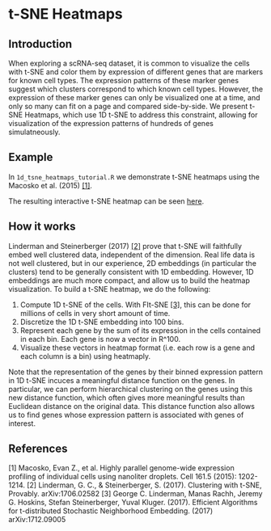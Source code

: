 # t-SNE Heatmaps

## Introduction
When exploring a scRNA-seq dataset, it is common to visualize the cells with t-SNE and color them by expression of different genes that are markers for known cell types. The expression patterns of these marker genes suggest which clusters correspond to which known cell types. However, the expression of these marker genes can only be visualized one at a time, and only so many can fit on a page and compared side-by-side. We present t-SNE Heatmaps, which use 1D t-SNE to address this constraint, allowing for visualization of the expression patterns of hundreds of genes simulatneously.

## Example
In `1d_tsne_heatmaps_tutorial.R` we demonstrate t-SNE heatmaps using the Macosko et al. (2015) [[1]](http://www.cell.com/abstract/S0092-8674(15)00549-8).

The resulting interactive t-SNE heatmap can be seen [here](http://gauss.math.yale.edu/~gcl22/t-sne-heatmaps/Macosko_etal.html).

## How it works
Linderman and Steinerberger (2017) [[2]](https://arxiv.org/abs/1706.02582) prove that t-SNE will faithfully embed well clustered data, independent of the dimension. Real life data is not well clustered, but in our experience,  2D embeddings (in particular the clusters) tend to be generally consistent with 1D embedding.  However, 1D embeddings are much more compact, and allow us to build the heatmap visualization. To build a t-SNE heatmap, we do the following: 

1. Compute 1D t-SNE of the cells. With FIt-SNE [[3]](https://arxiv.org/abs/1712.09005), this can be done for millions of cells in very short amount of time.
2. Discretize the 1D t-SNE embedding into 100 bins.
3. Represent each gene by the sum of its expression in the cells contained in each bin. Each gene is now a vector in R^100.
4. Visualize these vectors in heatmap format (i.e. each row is a gene and each column is a bin) using heatmaply.

Note that the representation of the genes by their binned expression pattern in 1D t-SNE incuces a meaningful distance function on the genes. In particular, we can perform hierarchical clustering on the genes using this new distance function, which often gives more meaningful results than Euclidean distance on the original data. This distance function also allows us to find genes whose expression pattern is associated with genes of interest. 


## References
[1] Macosko, Evan Z., et al. Highly parallel genome-wide expression profiling of individual cells using nanoliter droplets. Cell 161.5 (2015): 1202-1214.
[2] Linderman, G. C., & Steinerberger, S. (2017). Clustering with t-SNE, Provably. arXiv:1706.02582
[3] George C. Linderman, Manas Rachh, Jeremy G. Hoskins, Stefan Steinerberger, Yuval Kluger. (2017). Efficient Algorithms for t-distributed Stochastic Neighborhood Embedding. (2017) arXiv:1712.09005 
